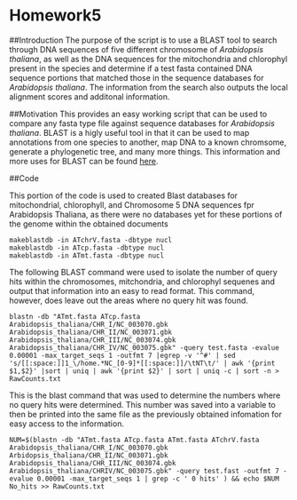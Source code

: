 # Homework5

##Introduction
The purpose of the script is to use a BLAST tool to search through DNA sequences of five different chromosome of *Arabidopsis thaliana*, as well as the DNA sequences for the mitochondria and chlorophyl present in the species and determine if a test fasta contained DNA sequence portions that matched those in the sequence databases for *Arabidopsis thaliana*. The information from the search also outputs the local alignment scores and additonal information.

##Motivation
This provides an easy working script that can be used to compare any fasta type file against sequence databases for *Arabidopsis thaliana*. BLAST is a higly useful tool in that it can be used to map annotations from one species to another, map DNA to a known chromsome, generate a phylogenetic tree, and many more things. This information and more uses for BLAST can be found [here](http://resources.qiagenbioinformatics.com/manuals/clcmainworkbench/current/index.php?manual=Examples_BLAST_usage.html).

##Code

This portion of the code is used to created Blast databases for mitochondrial, chlorophyll, and Chromosome 5 DNA sequences fpr Arabidopsis Thaliana, as there were no databases yet for these portions of the genome within the obtained documents
````
makeblastdb -in ATchrV.fasta -dbtype nucl 
makeblastdb -in ATcp.fasta -dbtype nucl 
makeblastdb -in ATmt.fasta -dbtype nucl 
````

The following BLAST command were used to isolate the number of query hits within the chromosomes, mitchondria, and chlorophyl sequenes and output that information into an easy to read format. This command, however, does leave out the areas where no query hit was found.
````
blastn -db "ATmt.fasta ATcp.fasta Arabidopsis_thaliana/CHR_I/NC_003070.gbk Arabidopsis_thaliana/CHR_II/NC_003071.gbk Arabidopsis_thaliana/CHR_III/NC_003074.gbk Arabidopsis_thaliana/CHR_IV/NC_003075.gbk" -query test.fasta -evalue 0.00001 -max_target_seqs 1 -outfmt 7 |egrep -v '^#' | sed 's/[[:space:]]1_\/home.*NC_[0-9]*[[:space:]]/\tNT\t/' | awk '{print $1,$2}' |sort | uniq | awk '{print $2}' | sort | uniq -c | sort -n > RawCounts.txt 
````

This is the blast command that was used to determine the numbers where no query hits were determined. This number was saved into a variable to then be printed into the same file as the previously obtained infomation for easy access to the information.
````
NUM=$(blastn -db "ATmt.fasta ATcp.fasta ATmt.fasta ATchrV.fasta Arabidopsis_thaliana/CHR_I/NC_003070.gbk Arbidopsis_thaliana/CHR_II/NC_003071.gbk Arabidopsis_thaliana/CHR_III/NC_003074.gbk Arabidopsis_thaliana/CHRIV/NC_003075.gbk" -query test.fast -outfmt 7 -evalue 0.00001 -max_target_seqs 1 | grep -c ' 0 hits' ) && echo $NUM No_hits >> RawCounts.txt
````
